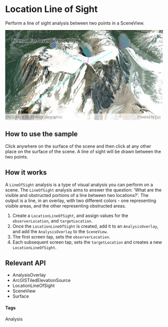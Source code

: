 # Location Line of Sight
Perform a line of sight analysis between two points in a SceneView.

![Location Line of Sight App](location-line-of-sight.png)

## How to use the sample
Click anywhere on the surface of the scene and then click at any other place on the surface of the scene. A line of sight will be drawn between the two points.

## How it works
A `LineOfSight` analysis is a type of visual analysis you can perform on a scene. The `LineOfSight` analysis aims to answer the question: 'What are the visible and obstructed portions of a line between two locations?'. The output is a line, in an overlay, with two different colors - one representing visible areas, and the other representing obstructed areas.

1. Create a `LocationLineOfSight`, and assign values for the `observerLocation`, and `targetLocation`.
1. Once the `LocationLineOfSight` is created, add it to an `AnalysisOverlay`, and add the `AnalysisOverlay` to the `SceneView`.
1. The first screen tap, sets the `observerLocation`.
1. Each subsequent screen tap, sets the `targetLocation` and creates a new `LocationLineOfSight`.

## Relevant API
* AnalysisOverlay
* ArcGISTiledElevationSource
* LocationLineOfSight
* SceneView
* Surface

#### Tags
Analysis